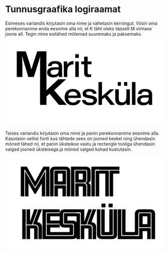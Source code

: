 # Tunnusgraafika logiraamat
Esimeses variandis kirjutasin oma nime ja vahetasin kerningut. Viisin oma perekonnanime enda eesnime alla nii, et K täht oleks täpselt M viimase joone all. Tegin nime esitähed mõlemad suuremaks ja paksemaks.

![Font minu käe järgi](./images/font1.png)

Teises variandis kirjutasin oma nime ja panin perekonnanime eesnime alla. Kasutasin sellist fonti kus tähtede sees on jooned keskel ning ühendasin mõned tähed nii, et panin üksteikse vastu ja rectangle tooliga ühendasin valged jooned üksteisega ja mõned valged kohad kustutasin.

![Font minu käe järgi](./images/font.png)